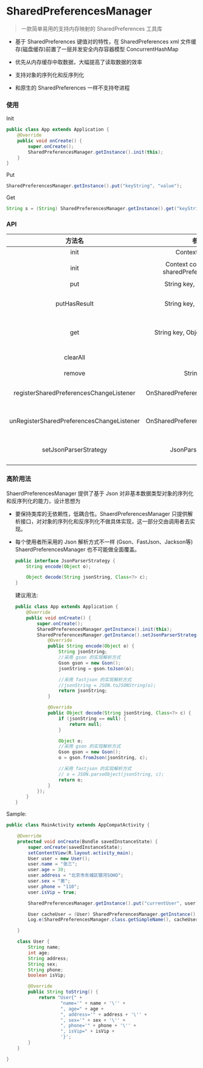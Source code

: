 # SharedPreferencesManager


> 一款简单易用的支持内存映射的 SharedPreferences 工具库



- 基于 SharedPreferences 键值对的特性，在 SharedPreferences  xml 文件缓存(磁盘缓存)前置了一层并发安全内存容器模型 ConcurrentHashMap 

- 优先从内存缓存中取数据，大幅提高了读取数据的效率

- 支持对象的序列化和反序列化

- 和原生的 SharedPreferences 一样不支持夸进程

  



### 使用

Init

```java
public class App extends Application {
    @Override
    public void onCreate() {
        super.onCreate();
        SharedPreferencesManager.getInstance().init(this);
    }
}
```

Put

```java
SharedPreferencesManager.getInstance().put("keyString", "value");
```

Get

```java
String s = (String) SharedPreferencesManager.getInstance().get("keyString", "x");
```



### API

|                  方法名                   |                     参数                      |                        描述                        |
| :---------------------------------------: | :-------------------------------------------: | :------------------------------------------------: |
|                   init                    |                Context context                |                       初始化                       |
|                   init                    | Context context, String sharedPreferencesName |             初始化，自定义 sp 文件命名             |
|                    put                    |           String key, Object value            |                 存储数据，异步提交                 |
|               putHasResult                |           String key, Object value            |    存储数据，同步提交且返回是否存储成功 Boolean    |
|                    get                    |        String key, Object defaultValue        | 取出数据，优先命中缓存，如果磁盘也没有则返回默认值 |
|                 clearAll                  |                                               |            清除所有缓存，包含内存和磁盘            |
|                  remove                   |                  String key                   |                  根据键移除某个值                  |
|  registerSharedPreferencesChangeListener  |       OnSharedPreferenceChangeListener        |     注册 SharedPreferences 变化监听的包装接口      |
| unRegisterSharedPreferencesChangeListener |       OnSharedPreferenceChangeListener        |    反注册 SharedPreferences 变化监听的包装接口     |
|           setJsonParserStrategy           |              JsonParserStrategy               |    暴露给调用者去实现的对象序列化和反序列化接口    |



### 高阶用法

ShaerdPreferencesManager 提供了基于 Json 对非基本数据类型对象的序列化和反序列化的能力，设计思想为

- 要保持类库的无依赖性，低耦合性。ShaerdPreferencesManager 只提供解析接口，对对象的序列化和反序列化不做具体实现，这一部分交由调用者去实现。

- 每个使用者所采用的 Json 解析方式不一样 (Gson、FastJson、Jackson等) ShaerdPreferencesManager 也不可能做全面覆盖。

  

  ```java
  public interface JsonParserStrategy {
      String encode(Object o);
  
      Object decode(String jsonString, Class<?> c);
  }
  ```

  

  

  建议用法:

  

  ```Java
  public class App extends Application {
      @Override
      public void onCreate() {
          super.onCreate();
          SharedPreferencesManager.getInstance().init(this);
          SharedPreferencesManager.getInstance().setJsonParserStrategy(new JsonParserStrategy() {
              @Override
              public String encode(Object o) {
                  String jsonString;
                  //采用 gson 的实现解析方式
                  Gson gson = new Gson();
                  jsonString = gson.toJson(o);
  
                  //采用 fastjson 的实现解析方式
                  //jsonString = JSON.toJSONString(o);
                  return jsonString;
              }
  
              @Override
              public Object decode(String jsonString, Class<?> c) {
                  if (jsonString == null) {
                      return null;
                  }
  
                  Object o;
                  //采用 gson 的实现解析方式
                  Gson gson = new Gson();
                  o = gson.fromJson(jsonString, c);
  
                  //采用 fastjson 的实现解析方式
                  // o = JSON.parseObject(jsonString, c);
                  return o;
              }
          });
      }
  }
  ```

   

Sample:



```java
public class MainActivity extends AppCompatActivity {

    @Override
    protected void onCreate(Bundle savedInstanceState) {
        super.onCreate(savedInstanceState);
        setContentView(R.layout.activity_main);
        User user = new User();
        user.name = "张三";
        user.age = 30;
        user.address = "北京市东城区银河SOHO";
        user.sex = "男";
        user.phone = "110";
        user.isVip = true;

        SharedPreferencesManager.getInstance().put("currentUser", user);

        User cacheUser = (User) SharedPreferencesManager.getInstance().get("currentUser", new User());
        Log.e(SharedPreferencesManager.class.getSimpleName(), cacheUser.toString());

    }

    class User {
        String name;
        int age;
        String address;
        String sex;
        String phone;
        boolean isVip;

        @Override
        public String toString() {
            return "User{" +
                    "name='" + name + '\'' +
                    ", age=" + age +
                    ", address='" + address + '\'' +
                    ", sex='" + sex + '\'' +
                    ", phone='" + phone + '\'' +
                    ", isVip=" + isVip +
                    '}';
        }
    }

}
```



